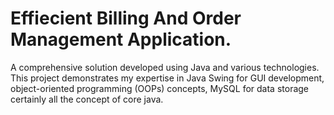 # Effiecient Billing And Order Management Application.
A comprehensive solution developed using Java and various technologies. This project demonstrates my expertise in Java Swing for GUI development, object-oriented programming (OOPs) concepts, MySQL for data storage certainly all the concept of core java.
